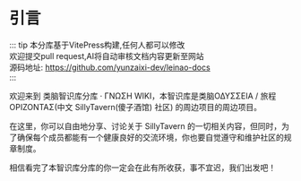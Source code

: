 # 引言

::: tip
本分库基于VitePress构建,任何人都可以修改  
欢迎提交pull request,AI将自动审核文档内容更新至网站  
源码地址: https://github.com/yunzaixi-dev/leinao-docs  
:::

欢迎来到 类脑智识库分库 · ΓΝΩΣΗ WIKI，本智识库是类脑ΟΔΥΣΣΕΙΑ / 旅程ΟΡΙΖΟΝΤΑΣ(中文 SillyTavern(傻子酒馆) 社区) 的周边项目的周边项目。

在这里，你可以自由地分享、讨论关于 SillyTavern 的一切相关内容，但同时，为了确保每个成员都能有一个健康良好的交流环境，你也要自觉遵守和维护社区的规章制度。

相信看完了本智识库分库的你一定会在此有所收获，事不宜迟，我们出发吧！